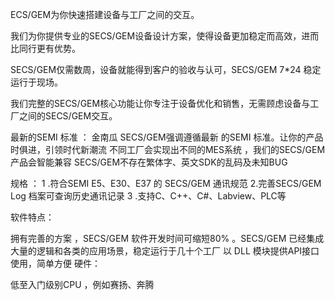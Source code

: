 ECS/GEM为你快速搭建设备与工厂之间的交互。

我们为你提供专业的SECS/GEM设备设计方案，使得设备更加稳定而高效，进而比同行更有优势。

SECS/GEM仅需数周，设备就能得到客户的验收与认可，SECS/GEM 7*24 稳定运行于现场。

我们完整的SECS/GEM核心功能让你专注于设备优化和销售，无需顾虑设备与工厂之间的SECS/GEM交互。

最新的SEMI 标准 ： 金南瓜 SECS/GEM强调遵循最新 的SEMI 标准。让你的产品时俱进，引领时代新潮流 不同工厂会实现出不同的MES系统 ，我们的SECS/GEM产品会智能兼容 SECS/GEM不存在繁体字、英文SDK的乱码及未知BUG

规格 ： 1 .符合SEMI E5、E30、E37 的 SECS/GEM 通讯规范 2.完善SECS/GEM Log 档案可查询历史通讯记录 3 .支持C、C++、C#、Labview、PLC等

软件特点：

拥有完善的方案 ，SECS/GEM 软件开发时间可缩短80% 。SECS/GEM 已经集成大量的逻辑和各类的应用场景，稳定运行于几十个工厂 以 DLL 模块提供API接口使用，简单方便 硬件：

低至入门级别CPU ，例如赛扬、奔腾
